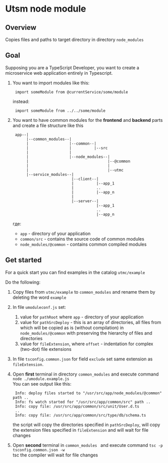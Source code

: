 # Utsm node module

## Overview

Copies files and paths to target directory in directory `node_modules`


## Goal

Supposing you are a TypeScript Developer, you want to create a microservice web application entirely in Typescript.

1. You want to import modules like this:
 
    	import someModule from @currentService/some/module 
    instead:

        import someModule from ../../some/module

2. You want to have common modules for the **frontend** and **backend** parts and create a file structure like this

        app--|
             |--common_modules--|
             |                  |--common--|
             |                  |          |--src
             |                  |          
             |                  |--node_modules--|
             |                                   |--@common
             |                                   |
             |                                   |--utmc
             |--service_modules--|
                                 |--client--|
                                 |          |--app_1
                                 |          ..
                                 |          |--app_n
                                 |
                                 |--server--|
                                            |--app_1
                                            ..
                                            |--app_n

	где:

	* `app` - directory of your application
	* `common/src` - contains the source code of common modules
	* `node_modules/@common` - contains common compiled modules

##  Get started

For a quick start you can find examples in the catalog `utmc/example`

Do the following:

1. Copy files from `utmc/example` to `common_modules` and rename them by deleting the word `example`
1. In file `umoduleconf.js` set: 
	1. value for `pathRoot` where `app` - directory of your application
	1. value for `pathSrcDeploy` - this is an array of directories, all files from which will be copied as is (without compilation) in `node_modules/@common` with preserving the hierarchy of files and directories
	1. value for `fileExtension`, where `offset` - indentation for complex (two-dot) file extensions
2. In file `tsconfig.common.json` for field `exclude` set same extension as `fileExtension`.
1. Open **first** terminal in directory `common_modules` and execute command `node ./umodule.example.js` <br> You can see output like this:

        Info: deploy files started to "/usr/src/app/node_modules/@common" path ..
        Info: fs watch started for "/usr/src/app/common/src" path ..
        Info: copy file: /usr/src/app/common/src/unit/User.d.ts
        ..
        Info: copy file: /usr/src/app/common/src/type/db/schema.ts
        
    the script will copy the directories specified in `pathSrcDeploy`, will copy the extension files specified in `fileExtension` and will wait for file changes

1. Open **second** terminal in `common_modules ` and execute command `tsc -p tsconfig.common.json -w` <br>
    tsc the compiler will wait for file changes


